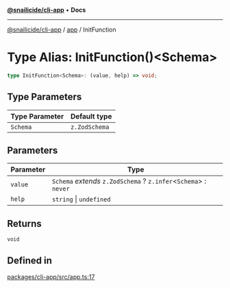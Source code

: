 [**@snailicide/cli-app**](../../../README.md) • **Docs**

---

[@snailicide/cli-app](../../../README.md) / [app](../README.md) / InitFunction

# Type Alias: InitFunction()\<Schema\>

```ts
type InitFunction<Schema>: (value, help) => void;
```

## Type Parameters

| Type Parameter | Default type  |
| -------------- | ------------- |
| `Schema`       | `z.ZodSchema` |

## Parameters

| Parameter | Type |
| --- | --- |
| `value` | `Schema` _extends_ `z.ZodSchema` ? `z.infer`\<`Schema`\> : `never` |
| `help` | `string` \| `undefined` |

## Returns

`void`

## Defined in

[packages/cli-app/src/app.ts:17](https://github.com/gbtunney/snailicide-monorepo/blob/e538d73c297e05cfc5c2161039b61c76cd65cf31/packages/cli-app/src/app.ts#L17)
